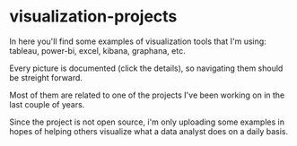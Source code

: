 # visualization-projects
In here you'll find some examples of visualization tools that I'm using:
tableau, power-bi, excel, kibana, graphana, etc.

Every picture is documented (click the details), so navigating them should be streight forward.

Most of them are related to one of the projects I've been working on in the last couple of years.

Since the project is not open source, i'm only uploading some examples in hopes of helping others visualize what a data analyst does on a daily basis. 
